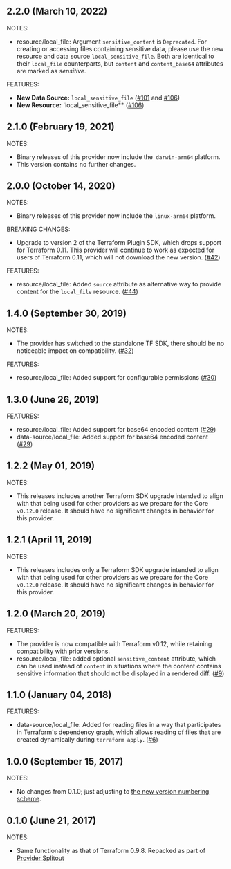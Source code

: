 ## 2.2.0 (March 10, 2022)

NOTES:

* resource/local_file: Argument `sensitive_content` is `Deprecated`. For creating or accessing files containing sensitive data,
  please use the new resource and data source `local_sensitive_file`.
  Both are identical to their `local_file` counterparts, but `content` and `content_base64` attributes are marked as _sensitive_.

FEATURES:

* **New Data Source:** `local_sensitive_file` ([#101](https://github.com/hashicorp/terraform-provider-local/pull/101) and [#106](https://github.com/hashicorp/terraform-provider-local/pull/106))
* **New Resource:** `local_sensitive_file** ([#106](https://github.com/hashicorp/terraform-provider-local/pull/106))

## 2.1.0 (February 19, 2021)

NOTES:

* Binary releases of this provider now include the` darwin-arm64` platform.
* This version contains no further changes.

## 2.0.0 (October 14, 2020)

NOTES:

* Binary releases of this provider now include the `linux-arm64` platform.

BREAKING CHANGES:

* Upgrade to version 2 of the Terraform Plugin SDK, which drops support for Terraform 0.11.
  This provider will continue to work as expected for users of Terraform 0.11, which will not download the new version.
  ([#42](https://github.com/terraform-providers/terraform-provider-local/issues/42))

FEATURES:

* resource/local_file: Added `source` attribute as alternative way to provide content
  for the `local_file` resource.
  ([#44](https://github.com/terraform-providers/terraform-provider-local/issues/44))

## 1.4.0 (September 30, 2019)

NOTES:

* The provider has switched to the standalone TF SDK, there should be no noticeable impact on compatibility.
  ([#32](https://github.com/terraform-providers/terraform-provider-local/issues/32))

FEATURES:

* resource/local_file: Added support for configurable permissions
  ([#30](https://github.com/terraform-providers/terraform-provider-local/issues/30))

## 1.3.0 (June 26, 2019)

FEATURES:

* resource/local_file: Added support for base64 encoded content
  ([#29](https://github.com/terraform-providers/terraform-provider-local/issues/29))
* data-source/local_file: Added support for base64 encoded content
  ([#29](https://github.com/terraform-providers/terraform-provider-local/issues/29))

## 1.2.2 (May 01, 2019)

NOTES:

* This releases includes another Terraform SDK upgrade intended to align with that being used for other providers
  as we prepare for the Core `v0.12.0` release. It should have no significant changes in behavior for this provider.

## 1.2.1 (April 11, 2019)

NOTES:

* This releases includes only a Terraform SDK upgrade intended to align with that being used for other providers
  as we prepare for the Core `v0.12.0` release. It should have no significant changes in behavior for this provider.

## 1.2.0 (March 20, 2019)

FEATURES:

* The provider is now compatible with Terraform v0.12, while retaining compatibility with prior versions.
* resource/local_file: added optional `sensitive_content` attribute, which can be used instead of `content`
  in situations where the content contains sensitive information that should not be displayed in a rendered diff.
  ([#9](https://github.com/terraform-providers/terraform-provider-local/issues/9))

## 1.1.0 (January 04, 2018)

FEATURES:

* data-source/local_file: Added for reading files in a way that participates in Terraform's dependency graph,
  which allows reading of files that are created dynamically during `terraform apply`.
  ([#6](https://github.com/terraform-providers/terraform-provider-local/issues/6))

## 1.0.0 (September 15, 2017)

NOTES:

* No changes from 0.1.0; just adjusting to
  [the new version numbering scheme](https://www.hashicorp.com/blog/hashicorp-terraform-provider-versioning/).

## 0.1.0 (June 21, 2017)

NOTES:

* Same functionality as that of Terraform 0.9.8.
  Repacked as part of [Provider Splitout](https://www.hashicorp.com/blog/upcoming-provider-changes-in-terraform-0-10/)
